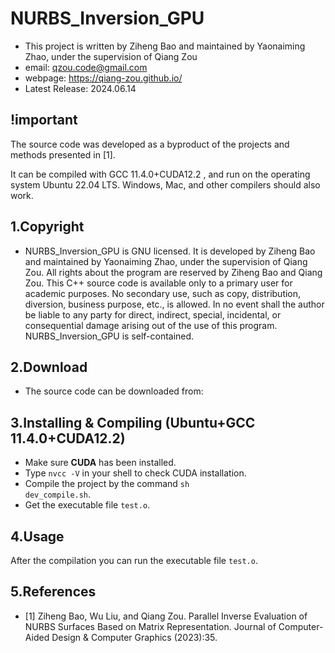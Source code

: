 # NURBS_Inversion_GPU

- This project is written by Ziheng Bao and maintained by Yaonaiming Zhao, under the supervision of Qiang Zou
- email: qzou.code@gmail.com
- webpage: https://qiang-zou.github.io/
- Latest Release: 2024.06.14

## !important

The source code was developed as a byproduct of the projects and methods presented in [1].

It can be compiled with GCC 11.4.0+CUDA12.2 , and run on the operating system Ubuntu 22.04 LTS. Windows, Mac, and other compilers should also work.


1.Copyright
-----------

- NURBS_Inversion_GPU is GNU licensed. It is developed by  Ziheng Bao and maintained by Yaonaiming Zhao, under the supervision of Qiang Zou. All rights about the program are reserved by Ziheng Bao and Qiang Zou. This C++ source code is available only to a primary user for academic purposes. No secondary use, such as copy, distribution, diversion, business purpose, etc., is allowed. In no event shall the author be liable to any party for direct, indirect, special, incidental, or consequential damage arising out of the use of this program. NURBS_Inversion_GPU is self-contained.


2.Download
----------

- The source code can be downloaded from: 


3.Installing & Compiling (Ubuntu+GCC 11.4.0+CUDA12.2)
-------------------------------------------

- Make sure **CUDA** has been installed.
- Type <code>nvcc -V</code>  in your shell to check CUDA installation.
- Compile the project by the command <code>sh dev_compile.sh</code>.
- Get the executable file <code>test.o</code>.

## 4.Usage

After the compilation you can run the executable file <code>test.o</code>.

5.References
-------------

- [1] Ziheng Bao, Wu Liu, and Qiang Zou. Parallel Inverse Evaluation of NURBS Surfaces Based on Matrix Representation. Journal of Computer-Aided Design & Computer Graphics (2023):35.

